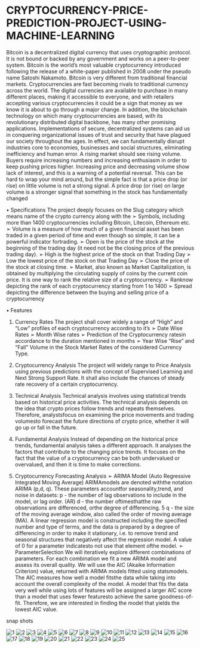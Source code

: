 # CRYPTOCURRENCY-PRICE-PREDICTION-PROJECT-USING-MACHINE-LEARNING
Bitcoin is a decentralized digital currency that uses cryptographic protocol. It is not bound or backed  by any government and works on a peer-to-peer system. Bitcoin is the world’s most valuable  cryptocurrency introduced following the release of a white-paper published in 2008 under the pseudo name Satoshi Nakamoto. Bitcoin is very different from traditional financial markets. Cryptocurrencies are fast becoming rivals to traditional currency across the world. The digital  currencies are available to purchase in many different places, making it accessible to everyone, and  with retailers accepting various cryptocurrencies it could be a sign that money as we know it is about  to go through a major change. In addition, the blockchain technology on which many cryptocurrencies are based, with its  revolutionary distributed digital backbone, has many other promising applications. Implementations of secure, decentralized systems can aid us in conquering organizational issues of trust and security that  have plagued our society throughout the ages. In effect, we can fundamentally disrupt industries core to economies, businesses and social structures, eliminating inefficiency and human error. A rising market should see rising volume. Buyers require increasing numbers and increasing  enthusiasm in order to keep pushing prices higher. Increasing price and decreasing volume show lack of interest, and this is a warning of a potential reversal. This can be hard to wrap your mind around, but the simple fact is that a price drop (or rise) on little volume is not a strong signal. A price drop (or rise) on large volume is a stronger signal that something in the stock has fundamentally changed


• Specifications
The project deeply focuses on the Slug category which means name of the crypto currency along 
with the
➢ Symbols, including more than 1400 cryptocurrencies including Bitcoin, Litecoin, Ethereum 
etc.
➢ Volume is a measure of how much of a given financial asset has been traded in a given period
of time and even though so simple, it can be a powerful indicator fortrading.
➢ Open is the price of the stock at the beginning of the trading day (it need not be the closing
price of the previous trading day).
➢ High is the highest price of the stock on that Trading Day
➢ Low the lowest price of the stock on that Trading Day
➢ Close the price of the stock at closing time.
➢ Market, also known as Market Capitalization, is obtained by multiplying the circulating 
supply of coins by the current coin price. It is one way to rank the relative size of a 
cryptocurrency.
➢ Ranknow depicting the rank of each cryptocurrency starting from 1 to 1400
➢ Spread depicting the difference between the buying and selling price of a cryptocurrency

• Features
1. Currency Rates
The project shall cover widely a range of “High” and “Low” profiles of each 
cryptocurrency according to it’s
➢ Date Wise Rates
➢ Month Wise rates
➢ Prediction of the Cryptocurrency ratesin accordance to the duration mentioned in 
months
➢ Year Wise “Rise” and “Fall” Volume in the Stock Market Rates of the considered 
Currency Type.

2. Cryptocurrency Analysis
The project will widely range to Price Analysis using previous predictions with the 
concept of Supervised Learning and Next Strong Support Rate. It shall also include the 
chances of steady rate recovery of a certain cryptocurrency.

3. Technical Analysis
Technical analysis involves using statistical trends based on historical price activities. 
The technical analysis depends on the idea that crypto prices follow trends and repeats
themselves. Therefore, analystsfocus on examining the price movements and trading
volumesto forecast the future directions of crypto price, whether it will go up or fall in 
the future.

4. Fundamental Analysis
Instead of depending on the historical price trends, fundamental analysis takes a different 
approach. It analyses the factors that contribute to the changing price trends. It focuses 
on the fact that the value of a cryptocurrency can be both undervalued or overvalued, and 
then it is time to make corrections.

5. Cryptocurrency Forecasting Analysis
➢ ARIMA Model
(Auto Regressive Integrated Moving Average)
ARIMAmodels are denoted withthe notation ARIMA (p,d, q). These parameters accountfor
seasonality,trend, and noise in datasets:
p - the number of lag observations to include in the model, or lag order. (AR)
d - the number oftimesthatthe raw observations are differenced, orthe degree of differencing.
5
q - the size of the moving average window, also called the order of moving average (MA).
A linear regression model is constructed including the specified number and type of terms, and the
data is prepared by a degree of differencing in order to make it stationary, i.e. to remove trend 
and seasonal structures that negatively affect the regression model. A value of 0 for a parameter
indicatesto not use that element ofthe model.
➢ ParameterSelection
We will iteratively explore different combinations of parameters. For each combination we 
fit a new ARIMA model and assess its overall quality. We will use the AIC (Akaike Information 
Criterion) value, returned with ARIMA models fitted using statsmodels. The AIC measures how
well a model fitsthe data while taking into account the overall complexity of the model. A model 
that fits the data very well while using lots of features will be assigned a larger AIC score than a
model that uses fewer featuresto achieve the same goodness-of-fit. Therefore, we are interested in 
finding the model that yields the lowest AIC value.


snap shots

![1](https://user-images.githubusercontent.com/83346362/147959180-1bc26c6c-1d7d-4c70-8bc9-01a7777c34d2.png)
![2](https://user-images.githubusercontent.com/83346362/147959212-63bc12c7-7c17-4da2-9ac7-fca77b8bc041.png)
![3](https://user-images.githubusercontent.com/83346362/147959239-147206a1-a6c4-42c7-a637-777c9a78f130.png)
![4](https://user-images.githubusercontent.com/83346362/147959270-69bb3efa-7092-420e-9eb2-37c7c421066d.png)
![5](https://user-images.githubusercontent.com/83346362/147959288-0b750509-f85e-4acd-bea1-643c831ed494.png)
![6](https://user-images.githubusercontent.com/83346362/147959326-18955d75-53d8-46b1-ba29-932f0ee032a0.png)
![7](https://user-images.githubusercontent.com/83346362/147959353-9021b545-fea5-4aae-96c1-7f48dd4e9164.png)
![8](https://user-images.githubusercontent.com/83346362/147959356-a078b23b-658c-4c49-bbf1-11e9d891d649.png)
![9](https://user-images.githubusercontent.com/83346362/147959365-53bcbd3a-faa1-447c-86ea-47ab99344032.png)
![10](https://user-images.githubusercontent.com/83346362/147959372-6cd2be67-d527-4771-9d9a-d62859dbdbdd.png)
![11](https://user-images.githubusercontent.com/83346362/147959374-565ab966-7ec6-43d0-af9e-6f0a4539c0c3.png)
![12](https://user-images.githubusercontent.com/83346362/147959378-6b6e9b59-4a1f-47c7-809b-ac517d165a5e.png)
![13](https://user-images.githubusercontent.com/83346362/147959384-a4a0823a-ffc5-4d2a-8e4d-fbcc113e0361.png)
![14](https://user-images.githubusercontent.com/83346362/147959389-7fa82ec6-c94e-4b77-9a4e-3a7560cd6dde.png)
![15](https://user-images.githubusercontent.com/83346362/147959394-ca58b5f8-dced-4761-9c45-2329156ae4d6.png)
![16](https://user-images.githubusercontent.com/83346362/147959404-3c71ace7-9b68-4e33-ac27-1991058fa398.png)
![17](https://user-images.githubusercontent.com/83346362/147959408-18311963-a71e-4221-a8f2-67d1940e003a.png)
![18](https://user-images.githubusercontent.com/83346362/147959410-a869bab3-9381-4575-adbc-76ed93fb0c38.png)
![19](https://user-images.githubusercontent.com/83346362/147959413-f875f6ad-227a-4ea9-ae99-c50cbb8fb026.png)
![20](https://user-images.githubusercontent.com/83346362/147959415-2822d940-8229-429b-a462-a6dcc4bcf90b.png)
![21](https://user-images.githubusercontent.com/83346362/147959420-15199ce3-402e-4d05-991d-94b52e011d9d.png)
![22](https://user-images.githubusercontent.com/83346362/147959425-525227da-c9cb-4b32-9153-93f51a8e73c8.png)
![23](https://user-images.githubusercontent.com/83346362/147959430-d71ec4b7-c3a6-4d07-96e4-87aab492b1f6.png)
![24](https://user-images.githubusercontent.com/83346362/147959434-5081bed2-3931-444d-9a36-042711e042ed.png)
![25](https://user-images.githubusercontent.com/83346362/147959438-12671565-e294-4ec0-9656-ef6866b058e0.png)
